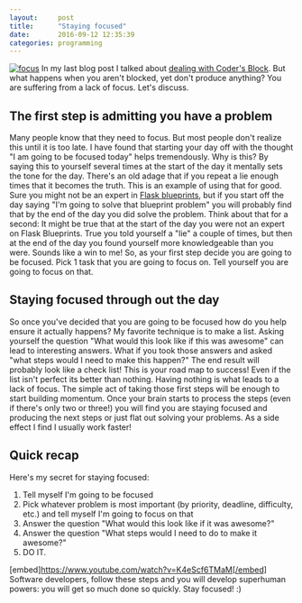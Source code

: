 ```yaml
---
layout:     post
title:      "Staying focused"
date:       2016-09-12 12:35:39
categories: programming
---
```

[![focus](https://ironboundsoftware.com/blog/wp-content/uploads/2016/09/focus-1.jpg)](https://ironboundsoftware.com/blog/wp-content/uploads/2016/09/focus-1.jpg) In my last blog post I talked about [dealing with Coder's Block](https://ironboundsoftware.com/blog/2016/09/05/coders-block/). But what happens when you aren't blocked, yet don't produce anything? You are suffering from a lack of focus. Let's discuss. 

## The first step is admitting you have a problem

Many people know that they need to focus. But most people don't realize this until it is too late. I have found that starting your day off with the thought "I am going to be focused today" helps tremendously. Why is this? By saying this to yourself several times at the start of the day it mentally sets the tone for the day. There's an old adage that if you repeat a lie enough times that it becomes the truth. This is an example of using that for good. Sure you might not be an expert in [Flask blueprints](http://flask.pocoo.org/docs/0.11/blueprints/), but if you start off the day saying "I'm going to solve that blueprint problem" you will probably find that by the end of the day you did solve the problem. Think about that for a second: It might be true that at the start of the day you were not an expert on Flask Blueprints. True you told yourself a "lie" a couple of times, but then at the end of the day you found yourself more knowledgeable than you were. Sounds like a win to me! So, as your first step decide you are going to be focused. Pick 1 task that you are going to focus on. Tell yourself you are going to focus on that. 

## Staying focused through out the day

So once you've decided that you are going to be focused how do you help ensure it actually happens? My favorite technique is to make a list. Asking yourself the question "What would this look like if this was awesome" can lead to interesting answers. What if you took those answers and asked "what steps would I need to make this happen?" The end result will probably look like a check list! This is your road map to success! Even if the list isn't perfect its better than nothing. Having nothing is what leads to a lack of focus. The simple act of taking those first steps will be enough to start building momentum. Once your brain starts to process the steps (even if there's only two or three!) you will find you are staying focused and producing the next steps or just flat out solving your problems. As a side effect I find I usually work faster! 

## Quick recap

Here's my secret for staying focused: 

  1. Tell myself I'm going to be focused
  2. Pick whatever problem is most important (by priority, deadline, difficulty, etc.) and tell myself I'm going to focus on that
  3. Answer the question "What would this look like if it was awesome?"
  4. Answer the question "What steps would I need to do to make it awesome?"
  5. DO IT.

[embed]https://www.youtube.com/watch?v=K4eScf6TMaM[/embed] Software developers, follow these steps and you will develop superhuman powers: you will get so much done so quickly. Stay focused! :)
